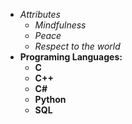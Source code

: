 * *Attributes*
  * *Mindfulness*
  * *Peace*
  * *Respect to the world*
* **Programing Languages:**
  * **C**
  * **C++**
  * **C#**
  * **Python**
  * **SQL**
